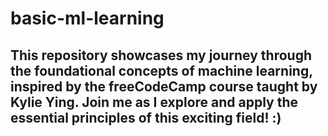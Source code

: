 # basic-ml-learning

## This repository showcases my journey through the foundational concepts of machine learning, inspired by the freeCodeCamp course taught by Kylie Ying. Join me as I explore and apply the essential principles of this exciting field! :)
